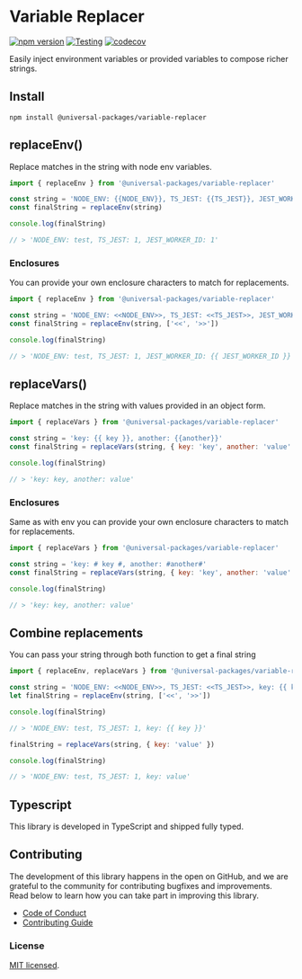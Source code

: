 # Variable Replacer

[![npm version](https://badge.fury.io/js/@universal-packages%2Fvariable-replacer.svg)](https://www.npmjs.com/package/@universal-packages/variable-replacer)
[![Testing](https://github.com/universal-packages/universal-variable-replacer/actions/workflows/testing.yml/badge.svg)](https://github.com/universal-packages/universal-variable-replacer/actions/workflows/testing.yml)
[![codecov](https://codecov.io/gh/universal-packages/universal-variable-replacer/branch/main/graph/badge.svg?token=CXPJSN8IGL)](https://codecov.io/gh/universal-packages/universal-variable-replacer)

Easily inject environment variables or provided variables to compose richer strings.

## Install

```shell
npm install @universal-packages/variable-replacer
```

## replaceEnv()

Replace matches in the string with node env variables.

```js
import { replaceEnv } from '@universal-packages/variable-replacer'

const string = 'NODE_ENV: {{NODE_ENV}}, TS_JEST: {{TS_JEST}}, JEST_WORKER_ID: {{ JEST_WORKER_ID }}'
const finalString = replaceEnv(string)

console.log(finalString)

// > 'NODE_ENV: test, TS_JEST: 1, JEST_WORKER_ID: 1'
```

### Enclosures

You can provide your own enclosure characters to match for replacements.

```js
import { replaceEnv } from '@universal-packages/variable-replacer'

const string = 'NODE_ENV: <<NODE_ENV>>, TS_JEST: <<TS_JEST>>, JEST_WORKER_ID: {{ JEST_WORKER_ID }}'
const finalString = replaceEnv(string, ['<<', '>>'])

console.log(finalString)

// > 'NODE_ENV: test, TS_JEST: 1, JEST_WORKER_ID: {{ JEST_WORKER_ID }}'
```

## replaceVars()

Replace matches in the string with values provided in an object form.

```js
import { replaceVars } from '@universal-packages/variable-replacer'

const string = 'key: {{ key }}, another: {{another}}'
const finalString = replaceVars(string, { key: 'key', another: 'value' })

console.log(finalString)

// > 'key: key, another: value'
```

### Enclosures

Same as with env you can provide your own enclosure characters to match for replacements.

```js
import { replaceVars } from '@universal-packages/variable-replacer'

const string = 'key: # key #, another: #another#'
const finalString = replaceVars(string, { key: 'key', another: 'value' }, ['#', '#'])

console.log(finalString)

// > 'key: key, another: value'
```

## Combine replacements

You can pass your string through both function to get a final string

```js
import { replaceEnv, replaceVars } from '@universal-packages/variable-replacer'

const string = 'NODE_ENV: <<NODE_ENV>>, TS_JEST: <<TS_JEST>>, key: {{ key }}'
let finalString = replaceEnv(string, ['<<', '>>'])

console.log(finalString)

// > 'NODE_ENV: test, TS_JEST: 1, key: {{ key }}'

finalString = replaceVars(string, { key: 'value' })

console.log(finalString)

// > 'NODE_ENV: test, TS_JEST: 1, key: value'
```

## Typescript

This library is developed in TypeScript and shipped fully typed.

## Contributing

The development of this library happens in the open on GitHub, and we are grateful to the community for contributing bugfixes and improvements. Read below to learn how you can take part in improving this library.

- [Code of Conduct](./CODE_OF_CONDUCT.md)
- [Contributing Guide](./CONTRIBUTING.md)

### License

[MIT licensed](./LICENSE).
